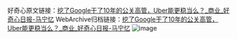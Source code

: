 好奇心原文链接：[挖了Google干了10年的公关高管，Uber能更稳当么？_商业_好奇心日报-马宁忆](https://www.qdaily.com/articles/9602.html)
WebArchive归档链接：[挖了Google干了10年的公关高管，Uber能更稳当么？_商业_好奇心日报-马宁忆](http://web.archive.org/web/20190623154556/https://www.qdaily.com/articles/9602.html)
![image](http://ww3.sinaimg.cn/large/007d5XDply1g3vfw7ov2pj30u02lax4h)